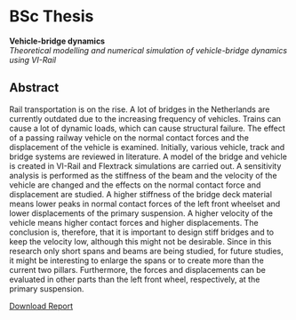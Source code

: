 # BSc Thesis
**Vehicle-bridge dynamics**  
_Theoretical modelling and numerical simulation of vehicle-bridge dynamics using VI-Rail_

## Abstract
Rail transportation is on the rise. A lot of bridges in the Netherlands are currently outdated due to the increasing frequency of vehicles. Trains can cause a lot of dynamic loads, which can cause structural failure. The effect of a passing railway vehicle on the normal contact forces and the displacement of the vehicle is examined. Initially, various vehicle, track and bridge systems are reviewed in literature. A model of the bridge and vehicle is created in VI-Rail and Flextrack simulations are carried out. A sensitivity analysis is performed as the stiffness of the beam and the velocity of the vehicle are changed and the effects on the normal contact force and displacement are studied. A higher stiffness of the bridge deck material means lower peaks in normal contact forces of the left front wheelset and lower displacements of the primary suspension. A higher velocity of the vehicle means higher contact forces and higher displacements. The conclusion is, therefore, that it is important to design stiff bridges and to keep the velocity low, although this might not be desirable. Since in this research only short spans and beams are being studied, for future studies, it might be interesting to enlarge the spans or to create more than the current two pillars. Furthermore, the forces and displacements can be evaluated in other parts than the left front wheel, respectively, at the primary suspension.

[Download Report](BSc_report_NAvanVliet_4952669_final.pdf)